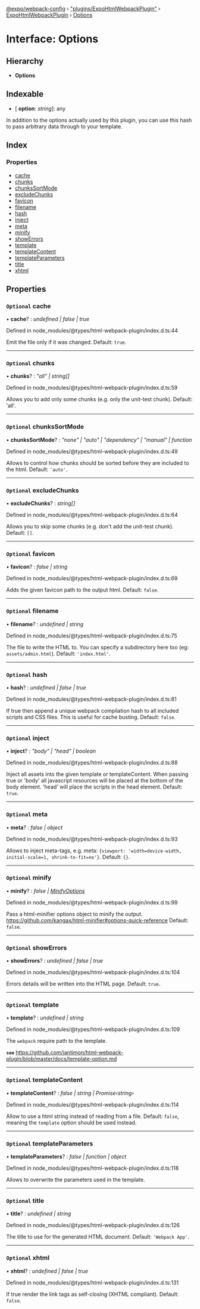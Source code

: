 [@expo/webpack-config](../README.md) › ["plugins/ExpoHtmlWebpackPlugin"](../modules/_plugins_expohtmlwebpackplugin_.md) › [ExpoHtmlWebpackPlugin](../classes/_plugins_expohtmlwebpackplugin_.expohtmlwebpackplugin.md) › [Options](_plugins_expohtmlwebpackplugin_.expohtmlwebpackplugin.options.md)

# Interface: Options

## Hierarchy

* **Options**

## Indexable

* \[ **option**: *string*\]: any

In addition to the options actually used by this plugin, you can use this hash to pass arbitrary data through
to your template.

## Index

### Properties

* [cache](_plugins_expohtmlwebpackplugin_.expohtmlwebpackplugin.options.md#optional-cache)
* [chunks](_plugins_expohtmlwebpackplugin_.expohtmlwebpackplugin.options.md#optional-chunks)
* [chunksSortMode](_plugins_expohtmlwebpackplugin_.expohtmlwebpackplugin.options.md#optional-chunkssortmode)
* [excludeChunks](_plugins_expohtmlwebpackplugin_.expohtmlwebpackplugin.options.md#optional-excludechunks)
* [favicon](_plugins_expohtmlwebpackplugin_.expohtmlwebpackplugin.options.md#optional-favicon)
* [filename](_plugins_expohtmlwebpackplugin_.expohtmlwebpackplugin.options.md#optional-filename)
* [hash](_plugins_expohtmlwebpackplugin_.expohtmlwebpackplugin.options.md#optional-hash)
* [inject](_plugins_expohtmlwebpackplugin_.expohtmlwebpackplugin.options.md#optional-inject)
* [meta](_plugins_expohtmlwebpackplugin_.expohtmlwebpackplugin.options.md#optional-meta)
* [minify](_plugins_expohtmlwebpackplugin_.expohtmlwebpackplugin.options.md#optional-minify)
* [showErrors](_plugins_expohtmlwebpackplugin_.expohtmlwebpackplugin.options.md#optional-showerrors)
* [template](_plugins_expohtmlwebpackplugin_.expohtmlwebpackplugin.options.md#optional-template)
* [templateContent](_plugins_expohtmlwebpackplugin_.expohtmlwebpackplugin.options.md#optional-templatecontent)
* [templateParameters](_plugins_expohtmlwebpackplugin_.expohtmlwebpackplugin.options.md#optional-templateparameters)
* [title](_plugins_expohtmlwebpackplugin_.expohtmlwebpackplugin.options.md#optional-title)
* [xhtml](_plugins_expohtmlwebpackplugin_.expohtmlwebpackplugin.options.md#optional-xhtml)

## Properties

### `Optional` cache

• **cache**? : *undefined | false | true*

Defined in node_modules/@types/html-webpack-plugin/index.d.ts:44

Emit the file only if it was changed.
Default: `true`.

___

### `Optional` chunks

• **chunks**? : *"all" | string[]*

Defined in node_modules/@types/html-webpack-plugin/index.d.ts:59

Allows you to add only some chunks (e.g. only the unit-test chunk).
Default: 'all'.

___

### `Optional` chunksSortMode

• **chunksSortMode**? : *"none" | "auto" | "dependency" | "manual" | function*

Defined in node_modules/@types/html-webpack-plugin/index.d.ts:49

Allows to control how chunks should be sorted before they are included to the html.
Default: `'auto'`.

___

### `Optional` excludeChunks

• **excludeChunks**? : *string[]*

Defined in node_modules/@types/html-webpack-plugin/index.d.ts:64

Allows you to skip some chunks (e.g. don't add the unit-test chunk).
Default: `[]`.

___

### `Optional` favicon

• **favicon**? : *false | string*

Defined in node_modules/@types/html-webpack-plugin/index.d.ts:69

Adds the given favicon path to the output html.
Default: `false`.

___

### `Optional` filename

• **filename**? : *undefined | string*

Defined in node_modules/@types/html-webpack-plugin/index.d.ts:75

The file to write the HTML to.
You can specify a subdirectory here too (eg: `assets/admin.html`).
Default: `'index.html'`.

___

### `Optional` hash

• **hash**? : *undefined | false | true*

Defined in node_modules/@types/html-webpack-plugin/index.d.ts:81

If true then append a unique webpack compilation hash to all included scripts and CSS files.
This is useful for cache busting.
Default: `false`.

___

### `Optional` inject

• **inject**? : *"body" | "head" | boolean*

Defined in node_modules/@types/html-webpack-plugin/index.d.ts:88

Inject all assets into the given template or templateContent.
When passing true or 'body' all javascript resources will be placed at the bottom of the body element.
'head' will place the scripts in the head element.
Default: `true`.

___

### `Optional` meta

• **meta**? : *false | object*

Defined in node_modules/@types/html-webpack-plugin/index.d.ts:93

Allows to inject meta-tags, e.g. meta: `{viewport: 'width=device-width, initial-scale=1, shrink-to-fit=no'}`.
Default: `{}`.

___

### `Optional` minify

• **minify**? : *false | [MinifyOptions](../classes/_plugins_expohtmlwebpackplugin_.expohtmlwebpackplugin.md#static-minifyoptions)*

Defined in node_modules/@types/html-webpack-plugin/index.d.ts:99

Pass a html-minifier options object to minify the output.
https://github.com/kangax/html-minifier#options-quick-reference
Default: `false`.

___

### `Optional` showErrors

• **showErrors**? : *undefined | false | true*

Defined in node_modules/@types/html-webpack-plugin/index.d.ts:104

Errors details will be written into the HTML page.
Default: `true`.

___

### `Optional` template

• **template**? : *undefined | string*

Defined in node_modules/@types/html-webpack-plugin/index.d.ts:109

The `webpack` require path to the template.

**`see`** https://github.com/jantimon/html-webpack-plugin/blob/master/docs/template-option.md

___

### `Optional` templateContent

• **templateContent**? : *false | string | Promise‹string›*

Defined in node_modules/@types/html-webpack-plugin/index.d.ts:114

Allow to use a html string instead of reading from a file.
Default: `false`, meaning the `template` option should be used instead.

___

### `Optional` templateParameters

• **templateParameters**? : *false | function | object*

Defined in node_modules/@types/html-webpack-plugin/index.d.ts:118

Allows to overwrite the parameters used in the template.

___

### `Optional` title

• **title**? : *undefined | string*

Defined in node_modules/@types/html-webpack-plugin/index.d.ts:126

The title to use for the generated HTML document.
Default: `'Webpack App'`.

___

### `Optional` xhtml

• **xhtml**? : *undefined | false | true*

Defined in node_modules/@types/html-webpack-plugin/index.d.ts:131

If true render the link tags as self-closing (XHTML compliant).
Default: `false`.
